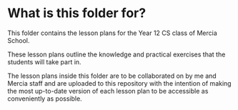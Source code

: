 # What is this folder for?

This folder contains the lesson plans for the Year 12 CS class of Mercia School.

These lesson plans outline the knowledge and practical exercises that the students will take part in.

The lesson plans inside this folder are to be collaborated on by me and Mercia staff and are uploaded to this repository with the intention of making the most up-to-date version of each lesson plan to be accessible as conveniently as possible.